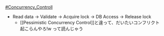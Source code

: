 [#Concurrency_Controll](Concurrency_Controll)
- Read data -> Validate -> Acquire lock -> DB Access -> Release lock
	- [[Pessimistic Concurrency Control]]と違って、だいたいコンフリクト起こらんやろ!w って読んじゃう
